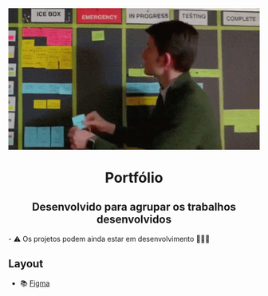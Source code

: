 
<img align="center" width="100%" height="50%" alt="gif Scrum" src="./img/Scrum.gif"/>

<h1 align="center">Portfólio</h1>
<h2 align="center">Desenvolvido para agrupar os trabalhos desenvolvidos</h2>

<p>- ⚠️ Os projetos podem ainda estar em desenvolvimento 🧑🏻‍💻 </p>

## Layout

  - 📚 [Figma](https://www.figma.com/file/WKkDcTG7acuqcTvmxbKivb/Portfolio?node-id=79%3A2502)